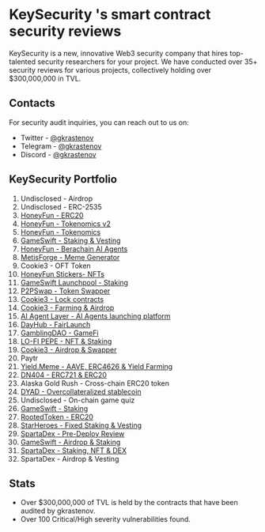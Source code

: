 # KeySecurity 's smart contract security reviews

KeySecurity is a new, innovative Web3 security company that hires top-talented security researchers for your project. We have conducted over 35+ security reviews for various projects, collectively holding over $300,000,000 in TVL.

## Contacts

For security audit inquiries, you can reach out to us on:

- Twitter - [@gkrastenov](https://twitter.com/gkrastenov)
- Telegram - [@gkrastenov](https://t.me/gkrastenov)
- Discord - [@gkrastenov](discordapp.com/users/830181816433377310)

## KeySecurity Portfolio

1. Undisclosed - Airdrop
2. Undisclosed - ERC-2535
3. [HoneyFun - ERC20](./solo/HoneyFun-Meme-Contract-Security-Review.pdf)
4. [HoneyFun - Tokenomics v2](./solo/HoneyFun-Tokenomics-V2-Security-Review.pdf)
5. [HoneyFun - Tokenomics](./solo/HoneyFun-Tokenomics-Security-Review.pdf)
6. [GameSwift - Staking & Vesting](./solo/GameSwift-Vesting-Security-Review.pdf)
7. [HoneyFun - Berachain AI Agents](./solo/HoneyFun-Security-Review.pdf)
8. [MetisForge - Meme Generator](./solo/MetisForge-Security-Review.pdf)
9. Cookie3 - OFT Token
10. [HoneyFun Stickers- NFTs](./solo/HoneyFunStickers-Security-Review.pdf)
11. [GameSwift Launchpool - Staking](./solo/GameSwift-Launchpool-Security-Review.pdf)
12. [P2PSwap - Token Swapper](./solo/P2PSwap-Security-Review.pdf)
13. [Cookie3 - Lock contracts](./solo/Cookie3-Lock-Security-Review.pdf)
14. [Cookie3 - Farming & Airdrop](./solo/Cookie3-Farming-Security-Review.pdf)
15. [AI Agent Layer - AI Agents launching platform](./solo/AI-Agents-Layer-Security-Review.pdf)
16. [DayHub - FairLaunch](./solo/DayHub-FairLaunch-Security-Review.pdf)
17. [GamblingDAO - GameFi](./solo/GamblingDAO-Security-Review.pdf)
18. [LO-FI PEPE - NFT & Staking](./solo/Lo-Fi-Pepe-NFT-Security-Review.pdf)
19. [Cookie3 - Airdrop & Swapper](./solo/Cookie3-Security-Review.pdf)
20. Paytr
21. [Yield.Meme - AAVE, ERC4626 & Yield Farming](./solo/YieldMeme-Security-Review.pdf)
22. [DN404 - ERC721 & ERC20](https://github.com/Vectorized/dn404/blob/main/audits/guardian-audits-report.pdf)
23. Alaska Gold Rush - Cross-chain ERC20 token
24. [DYAD - Overcollateralized stablecoin](./solo/DYAD-Security-Review.pdf)
25. Undisclosed - On-chain game quiz
26. [GameSwift - Staking](./solo/GameSwift-Security-Review-3.md)
27. [RootedToken - ERC20](./solo/RootedToken-Security-Review.md)
28. [StarHeroes - Fixed Staking & Vesting](./solo/StarHeroes-Security-Review.md)
29. [SpartaDex - Pre-Deploy Review](./solo/SpartaDex-Security-Review-2.md)
30. [GameSwift - Airdrop & Staking](./solo/GameSwift-Security-Review.md)
31. [SpartaDex - Staking, NFT & DEX ](./solo/SpartaDex-Security-Review.md)
32. SpartaDex - Airdrop & Vesting

## Stats

- Over $300,000,000 of TVL is held by the contracts that have been audited by gkrastenov.
- Over 100 Critical/High severity vulnerabilities found.
